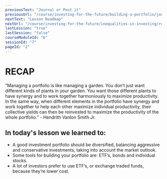 ```yaml
---
previousText: "Journal or Post it"
previousUrl: "/course/investing-for-the-future/building-a-portfolio/journal-or-post-it"
nextText: "Lesson Roadmap"
nextUrl: "/course/investing-for-the-future/inequalities-in-investing/roadmap"
lastLession: "true"
lastSession: "false"
courseModuleId: "6"
sessionId: "7"
pageId: "2"
---
```



# RECAP

<sparkle-character-intro position="right" character="jen">
“Managing a portfolio is like managing a garden. You don’t just want different kinds of plants in your garden. You want those different plants to have synergy and to work together harmoniously to maximize productivity. In the same way, when different elements in the portfolio have synergy and work together to help each other maximize individual productivity, their collective yields can then be reinvested to maximize the productivity of the whole portfolio.” - Hendrith Vanlon Smith Jr.
</sparkle-character-intro>

## In today's lesson we learned to: 
- A good investment portfolio should be diversified, balancing aggressive and conservative investments, taking into account the market outlook.
- Some tools for building your portfolio are: ETF’s, bonds and individual stocks.
- A lot of investors prefer to use ETF’s, or exchange traded funds, because they’re lower cost.
